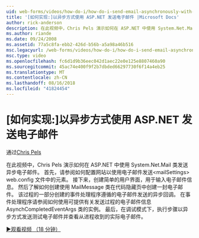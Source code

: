 ```yaml
---
uid: web-forms/videos/how-do-i/how-do-i-send-email-asynchronously-with-aspnet
title: '[如何实现:]以异步方式使用 ASP.NET 发送电子邮件 |Microsoft Docs'
author: rick-anderson
description: 在此视频中，Chris Pels 演示如何在 ASP.NET 中使用 System.Net.Mail 类发送异步电子邮件。 首先，请参阅如何配置 web si...
ms.author: riande
ms.date: 09/24/2008
ms.assetid: 77a5c8fa-ebb2-426d-b56b-a5a98a46b516
msc.legacyurl: /web-forms/videos/how-do-i/how-do-i-send-email-asynchronously-with-aspnet
msc.type: video
ms.openlocfilehash: fc6d1d9b36eec042d1aec22e0e125e8807460a90
ms.sourcegitcommit: 45ac74e400f9f2b7dbded66297730f6f14a4eb25
ms.translationtype: MT
ms.contentlocale: zh-CN
ms.lasthandoff: 08/16/2018
ms.locfileid: "41824454"
---
```

<a name="how-do-i-send-email-asynchronously-with-aspnet"></a>[如何实现:]以异步方式使用 ASP.NET 发送电子邮件
====================
通过[Chris Pels](https://twitter.com/chrispels)

在此视频中，Chris Pels 演示如何在 ASP.NET 中使用 System.Net.Mail 类发送异步电子邮件。 首先，请参阅如何配置网站以使用电子邮件发送&lt;mailSettings&gt; web.config 文件中的元素。 接下来，创建简单的用户界面，用于输入电子邮件信息。 然后了解如何创建使用 MailMessage 类在代码隐藏页中创建一封电子邮件。 该过程的一部分创建的事件处理程序遵循的电子邮件发送的异步回调。 在事件处理程序请参阅如何使用可提供有关发送过程的电子邮件信息 AsynchCompletedEventArgs 类的实例。 最后，在调试模式下，执行步骤以异步方式发送测试电子邮件并查看从进程收到的实际电子邮件。

[&#9654;观看视频 （18 分钟）](https://channel9.msdn.com/Blogs/ASP-NET-Site-Videos/how-do-i-send-email-asynchronously-with-aspnet)
